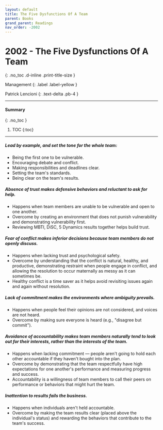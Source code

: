 ```yaml
---
layout: default
title: The Five Dysfunctions Of A Team 
parent: Books
grand_parent: Readings
nav_order: -2002
---
```


# 2002 - The Five Dysfunctions Of A Team
{: .no_toc .d-inline .print-title-size }

Management
{: .label .label-yellow }

Patrick Lencioni
{: .text-delta .pb-4 }

---

#### Summary 
{: .no_toc }

1. TOC
{:toc}

---

##### Lead by example, and set the tone for the whole team:
- Being the first one to be vulnerable.
- Encouraging debate and conflict.
- Making responsibilities and deadlines clear.
- Setting the team's standards.
- Being clear on the team's results.

##### Absence of trust makes defensive behaviors and reluctant to ask for help.
- Happens when team members are unable to be vulnerable and open to one another.
- Overcome by creating an environment that does not punish vulnerability and demonstrating vulnerability first.
- Reviewing MBTI, DiSC, 5 Dynamics results together helps build trust.

##### Fear of conflict makes inferior decisions because team members do not openly discuss.
- Happens when lacking trust and psychological safety.
- Overcome by understanding that the conflict is natural, healthy, and productive, demonstrating restraint when people engage in conflict, and allowing the resolution to occur maternally as messy as it can sometimes be.
- Healthy conflict is a time saver as it helps avoid revisiting issues again and again without resolution.

##### Lack of commitment makes the environments where ambiguity prevails.
- Happens when people feel their opinions are not considered, and voices are not heard.
- Overcome by making sure everyone is heard (e.g., "disagree but commit").

##### Avoidance of accountability makes team members naturally tend to look out for their interests, rather than the interests of the team.
- Happens when lacking commitment — people aren't going to hold each other accountable if they haven't bought into the plan.
- Overcome by demonstrating that the team respectfully have high expectations for one another's performance and measuring progress and success.
- Accountability is a willingness of team members to call their peers on performance or behaviors that might hurt the team.

##### Inattention to results fails the business.
- Happens when individuals aren't held accountable.
- Overcome by making the team results clear (placed above the individual's status) and rewarding the behaviors that contribute to the team's success.